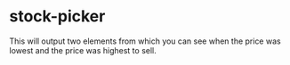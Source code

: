 # stock-picker

This will output two elements from which you can see when the price was lowest and the price was highest to sell.
